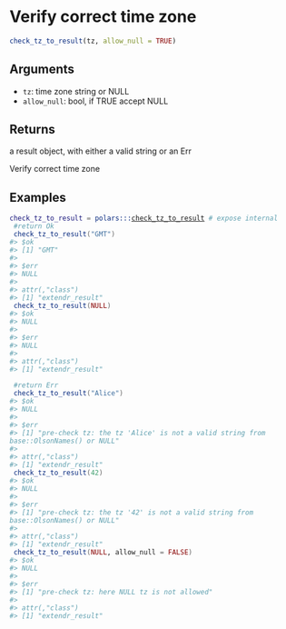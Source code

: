 # Verify correct time zone

```r
check_tz_to_result(tz, allow_null = TRUE)
```

## Arguments

- `tz`: time zone string or NULL
- `allow_null`: bool, if TRUE accept NULL

## Returns

a result object, with either a valid string or an Err

Verify correct time zone

## Examples

<pre class='r-example'><code><span class='r-in'><span><span class='va'>check_tz_to_result</span> <span class='op'>=</span> <span class='fu'>polars</span><span class='fu'>:::</span><span class='va'><a href='https://rdrr.io/pkg/polars/man/check_tz_to_result.html'>check_tz_to_result</a></span> <span class='co'># expose internal</span></span></span>
<span class='r-in'><span> <span class='co'>#return Ok</span></span></span>
<span class='r-in'><span> <span class='fu'>check_tz_to_result</span><span class='op'>(</span><span class='st'>"GMT"</span><span class='op'>)</span></span></span>
<span class='r-out co'><span class='r-pr'>#&gt;</span> $ok</span>
<span class='r-out co'><span class='r-pr'>#&gt;</span> [1] "GMT"</span>
<span class='r-out co'><span class='r-pr'>#&gt;</span> </span>
<span class='r-out co'><span class='r-pr'>#&gt;</span> $err</span>
<span class='r-out co'><span class='r-pr'>#&gt;</span> NULL</span>
<span class='r-out co'><span class='r-pr'>#&gt;</span> </span>
<span class='r-out co'><span class='r-pr'>#&gt;</span> attr(,"class")</span>
<span class='r-out co'><span class='r-pr'>#&gt;</span> [1] "extendr_result"</span>
<span class='r-in'><span> <span class='fu'>check_tz_to_result</span><span class='op'>(</span><span class='cn'>NULL</span><span class='op'>)</span></span></span>
<span class='r-out co'><span class='r-pr'>#&gt;</span> $ok</span>
<span class='r-out co'><span class='r-pr'>#&gt;</span> NULL</span>
<span class='r-out co'><span class='r-pr'>#&gt;</span> </span>
<span class='r-out co'><span class='r-pr'>#&gt;</span> $err</span>
<span class='r-out co'><span class='r-pr'>#&gt;</span> NULL</span>
<span class='r-out co'><span class='r-pr'>#&gt;</span> </span>
<span class='r-out co'><span class='r-pr'>#&gt;</span> attr(,"class")</span>
<span class='r-out co'><span class='r-pr'>#&gt;</span> [1] "extendr_result"</span>
<span class='r-in'><span></span></span>
<span class='r-in'><span> <span class='co'>#return Err</span></span></span>
<span class='r-in'><span> <span class='fu'>check_tz_to_result</span><span class='op'>(</span><span class='st'>"Alice"</span><span class='op'>)</span></span></span>
<span class='r-out co'><span class='r-pr'>#&gt;</span> $ok</span>
<span class='r-out co'><span class='r-pr'>#&gt;</span> NULL</span>
<span class='r-out co'><span class='r-pr'>#&gt;</span> </span>
<span class='r-out co'><span class='r-pr'>#&gt;</span> $err</span>
<span class='r-out co'><span class='r-pr'>#&gt;</span> [1] "pre-check tz: the tz 'Alice' is not a valid string from base::OlsonNames() or NULL"</span>
<span class='r-out co'><span class='r-pr'>#&gt;</span> </span>
<span class='r-out co'><span class='r-pr'>#&gt;</span> attr(,"class")</span>
<span class='r-out co'><span class='r-pr'>#&gt;</span> [1] "extendr_result"</span>
<span class='r-in'><span> <span class='fu'>check_tz_to_result</span><span class='op'>(</span><span class='fl'>42</span><span class='op'>)</span></span></span>
<span class='r-out co'><span class='r-pr'>#&gt;</span> $ok</span>
<span class='r-out co'><span class='r-pr'>#&gt;</span> NULL</span>
<span class='r-out co'><span class='r-pr'>#&gt;</span> </span>
<span class='r-out co'><span class='r-pr'>#&gt;</span> $err</span>
<span class='r-out co'><span class='r-pr'>#&gt;</span> [1] "pre-check tz: the tz '42' is not a valid string from base::OlsonNames() or NULL"</span>
<span class='r-out co'><span class='r-pr'>#&gt;</span> </span>
<span class='r-out co'><span class='r-pr'>#&gt;</span> attr(,"class")</span>
<span class='r-out co'><span class='r-pr'>#&gt;</span> [1] "extendr_result"</span>
<span class='r-in'><span> <span class='fu'>check_tz_to_result</span><span class='op'>(</span><span class='cn'>NULL</span>, allow_null <span class='op'>=</span> <span class='cn'>FALSE</span><span class='op'>)</span></span></span>
<span class='r-out co'><span class='r-pr'>#&gt;</span> $ok</span>
<span class='r-out co'><span class='r-pr'>#&gt;</span> NULL</span>
<span class='r-out co'><span class='r-pr'>#&gt;</span> </span>
<span class='r-out co'><span class='r-pr'>#&gt;</span> $err</span>
<span class='r-out co'><span class='r-pr'>#&gt;</span> [1] "pre-check tz: here NULL tz is not allowed"</span>
<span class='r-out co'><span class='r-pr'>#&gt;</span> </span>
<span class='r-out co'><span class='r-pr'>#&gt;</span> attr(,"class")</span>
<span class='r-out co'><span class='r-pr'>#&gt;</span> [1] "extendr_result"</span>
 </code></pre>